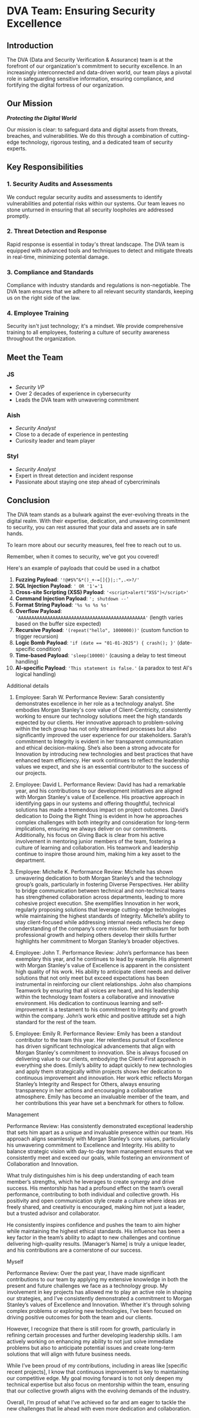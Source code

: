 # DVA Team: Ensuring Security Excellence

## Introduction

The DVA (Data and Security Verification & Assurance) team is at the forefront of our organization's commitment to security excellence. In an increasingly interconnected and data-driven world, our team plays a pivotal role in safeguarding sensitive information, ensuring compliance, and fortifying the digital fortress of our organization.

## Our Mission

**_Protecting the Digital World_**

Our mission is clear: to safeguard data and digital assets from threats, breaches, and vulnerabilities. We do this through a combination of cutting-edge technology, rigorous testing, and a dedicated team of security experts.

## Key Responsibilities

### 1. Security Audits and Assessments

We conduct regular security audits and assessments to identify vulnerabilities and potential risks within our systems. Our team leaves no stone unturned in ensuring that all security loopholes are addressed promptly.

### 2. Threat Detection and Response

Rapid response is essential in today's threat landscape. The DVA team is equipped with advanced tools and techniques to detect and mitigate threats in real-time, minimizing potential damage.

### 3. Compliance and Standards

Compliance with industry standards and regulations is non-negotiable. The DVA team ensures that we adhere to all relevant security standards, keeping us on the right side of the law.

### 4. Employee Training

Security isn't just technology; it's a mindset. We provide comprehensive training to all employees, fostering a culture of security awareness throughout the organization.

## Meet the Team

### **JS**
- _Security VP_
- Over 2 decades of experience in cybersecurity
- Leads the DVA team with unwavering commitment

### **Aish**
- _Security Analyst_
- Close to a decade of experience in pentesting
- Curiosity leader and team player

### **Styl**
- _Security Analyst_
- Expert in threat detection and incident response
- Passionate about staying one step ahead of cybercriminals

## Conclusion

The DVA team stands as a bulwark against the ever-evolving threats in the digital realm. With their expertise, dedication, and unwavering commitment to security, you can rest assured that your data and assets are in safe hands.

To learn more about our security measures, feel free to reach out to us.

Remember, when it comes to security, we've got you covered!

Here's an example of payloads that could be used in a chatbot

1. **Fuzzing Payload**: `'!@#$%^&*()_+-=[]{}|;:",.<>?/'`
2. **SQL Injection Payload**: `' OR '1'='1`
3. **Cross-site Scripting (XSS) Payload**: `'<script>alert("XSS")</script>'`
4. **Command Injection Payload**: `'; shutdown --'`
5. **Format String Payload**: `'%s %s %s %s'`
6. **Overflow Payload**: `'AAAAAAAAAAAAAAAAAAAAAAAAAAAAAAAAAAAAAAAAAAAAAAAA'` (length varies based on the buffer size expected)
7. **Recursive Payload**: `'(repeat("hello", 1000000))'` (custom function to trigger recursion)
8. **Logic Bomb Payload**: `'if (date == "01-01-2025") { crash(); }'` (date-specific condition)
9. **Time-based Payload**: `'sleep(10000)'` (causing a delay to test timeout handling)
10. **AI-specific Payload**: `'This statement is false.'` (a paradox to test AI's logical handling)

Additional details

1. Employee: Sarah W.
Performance Review: Sarah consistently demonstrates excellence in her role as a technology analyst. She embodies Morgan Stanley's core value of Client-Centricity, consistently working to ensure our technology solutions meet the high standards expected by our clients. Her innovative approach to problem-solving within the tech group has not only streamlined processes but also significantly improved the user experience for our stakeholders. Sarah’s commitment to Integrity is evident in her transparent communication and ethical decision-making. She’s also been a strong advocate for Innovation by introducing new technologies and best practices that have enhanced team efficiency. Her work continues to reflect the leadership values we expect, and she is an essential contributor to the success of our projects.

2. Employee: David L.
Performance Review: David has had a remarkable year, and his contributions to our development initiatives are aligned with Morgan Stanley's value of Excellence. His proactive approach in identifying gaps in our systems and offering thoughtful, technical solutions has made a tremendous impact on project outcomes. David’s dedication to Doing the Right Thing is evident in how he approaches complex challenges with both integrity and consideration for long-term implications, ensuring we always deliver on our commitments. Additionally, his focus on Giving Back is clear from his active involvement in mentoring junior members of the team, fostering a culture of learning and collaboration. His teamwork and leadership continue to inspire those around him, making him a key asset to the department.

3. Employee: Michelle K.
Performance Review: Michelle has shown unwavering dedication to both Morgan Stanley’s and the technology group’s goals, particularly in fostering Diverse Perspectives. Her ability to bridge communication between technical and non-technical teams has strengthened collaboration across departments, leading to more cohesive project execution. She exemplifies Innovation in her work, regularly proposing solutions that leverage cutting-edge technologies while maintaining the highest standards of Integrity. Michelle’s ability to stay client-focused while addressing internal needs reflects her deep understanding of the company’s core mission. Her enthusiasm for both professional growth and helping others develop their skills further highlights her commitment to Morgan Stanley’s broader objectives.

4. Employee: John T.
Performance Review: John’s performance has been exemplary this year, and he continues to lead by example. His alignment with Morgan Stanley's value of Excellence is apparent in the consistent high quality of his work. His ability to anticipate client needs and deliver solutions that not only meet but exceed expectations has been instrumental in reinforcing our client relationships. John also champions Teamwork by ensuring that all voices are heard, and his leadership within the technology team fosters a collaborative and innovative environment. His dedication to continuous learning and self-improvement is a testament to his commitment to Integrity and growth within the company. John’s work ethic and positive attitude set a high standard for the rest of the team.

5. Employee: Emily R.
Performance Review: Emily has been a standout contributor to the team this year. Her relentless pursuit of Excellence has driven significant technological advancements that align with Morgan Stanley's commitment to innovation. She is always focused on delivering value to our clients, embodying the Client-First approach in everything she does. Emily’s ability to adapt quickly to new technologies and apply them strategically within projects shows her dedication to continuous improvement and innovation. Her work ethic reflects Morgan Stanley’s Integrity and Respect for Others, always ensuring transparency in her actions and encouraging a collaborative atmosphere. Emily has become an invaluable member of the team, and her contributions this year have set a benchmark for others to follow.

Management

Performance Review: Has consistently demonstrated exceptional leadership that sets him apart as a unique and invaluable presence within our team. His approach aligns seamlessly with Morgan Stanley’s core values, particularly his unwavering commitment to Excellence and Integrity. His ability to balance strategic vision with day-to-day team management ensures that we consistently meet and exceed our goals, while fostering an environment of Collaboration and Innovation.

What truly distinguishes him is his deep understanding of each team member’s strengths, which he leverages to create synergy and drive success. His mentorship has had a profound effect on the team’s overall performance, contributing to both individual and collective growth. His positivity and open communication style create a culture where ideas are freely shared, and creativity is encouraged, making him not just a leader, but a trusted advisor and collaborator.

He consistently inspires confidence and pushes the team to aim higher while maintaining the highest ethical standards. His influence has been a key factor in the team’s ability to adapt to new challenges and continue delivering high-quality results. [Manager’s Name] is truly a unique leader, and his contributions are a cornerstone of our success.

Myself

Performance Review: Over the past year, I have made significant contributions to our team by applying my extensive knowledge in both the present and future challenges we face as a technology group. My involvement in key projects has allowed me to play an active role in shaping our strategies, and I’ve consistently demonstrated a commitment to Morgan Stanley’s values of Excellence and Innovation. Whether it's through solving complex problems or exploring new technologies, I’ve been focused on driving positive outcomes for both the team and our clients.

However, I recognize that there is still room for growth, particularly in refining certain processes and further developing leadership skills. I am actively working on enhancing my ability to not just solve immediate problems but also to anticipate potential issues and create long-term solutions that will align with future business needs.

While I’ve been proud of my contributions, including in areas like [specific recent projects], I know that continuous improvement is key to maintaining our competitive edge. My goal moving forward is to not only deepen my technical expertise but also focus on mentorship within the team, ensuring that our collective growth aligns with the evolving demands of the industry.

Overall, I’m proud of what I’ve achieved so far and am eager to tackle the new challenges that lie ahead with even more dedication and collaboration.
